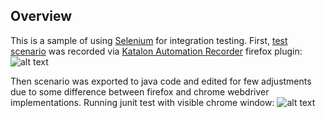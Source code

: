 ## Overview
This is a sample of using [Selenium](https://www.seleniumhq.org/) for integration testing.
First, [test scenario](src/test/resources/test_suite_source.html) was recorded via [Katalon Automation Recorder](https://www.katalon.com/resources-center/blog/katalon-automation-recorder) firefox plugin:
![alt text](https://i.imgur.com/Hi0DTHI.png)

Then scenario was exported to java code and edited for few adjustments due to some difference between firefox and chrome webdriver implementations.
Running junit test with visible chrome window:
![alt text](https://image.ibb.co/jX3L7S/sel.gif)
